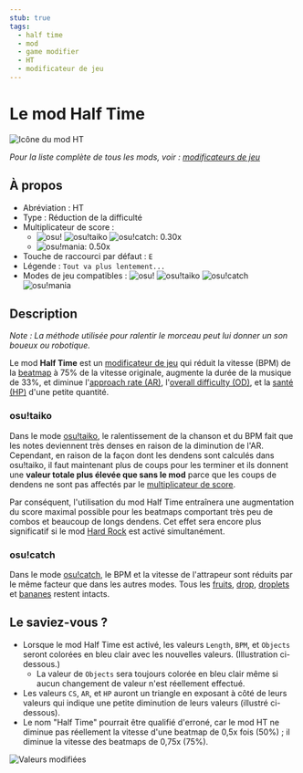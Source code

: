 ```yaml
---
stub: true
tags:
  - half time
  - mod
  - game modifier
  - HT
  - modificateur de jeu
---
```


# Le mod Half Time

![Icône du mod HT](/wiki/shared/mods/HT.png "Icône du mod Half Time (HT)")

*Pour la liste complète de tous les mods, voir : [modificateurs de jeu](/wiki/Game_modifier)*

## À propos

- Abréviation : HT
- Type : Réduction de la difficulté
- Multiplicateur de score : 
  - ![][osu!] ![][osu!taiko] ![][osu!catch]: 0.30x
  - ![][osu!mania]: 0.50x
- Touche de raccourci par défaut : `E`
- Légende : `Tout va plus lentement...`
- Modes de jeu compatibles : ![][osu!] ![][osu!taiko] ![][osu!catch] ![][osu!mania]

## Description

*Note : La méthode utilisée pour ralentir le morceau peut lui donner un son boueux ou robotique.*

Le mod **Half Time** est un [modificateur de jeu](/wiki/Game_modifier) qui réduit la vitesse (BPM) de la [beatmap](/wiki/Beatmap) à 75% de la vitesse originale, augmente la durée de la musique de 33%, et diminue l'[approach rate (AR)](/wiki/Beatmapping/Approach_rate), l'[overall difficulty (OD)](/wiki/Beatmapping/Overall_difficulty), et la [santé (HP)](/wiki/Beatmapping/Health) d'une petite quantité.

### osu!taiko

Dans le mode [osu!taiko](/wiki/Game_mode/osu!taiko), le ralentissement de la chanson et du BPM fait que les notes deviennent très denses en raison de la diminution de l'AR. Cependant, en raison de la façon dont les dendens sont calculés dans osu!taiko, il faut maintenant plus de coups pour les terminer et ils donnent une **valeur totale plus élevée que sans le mod** parce que les coups de dendens ne sont pas affectés par le [multiplicateur de score](/wiki/Game_modifier/Score_multiplier).

Par conséquent, l'utilisation du mod Half Time entraînera une augmentation du score maximal possible pour les beatmaps comportant très peu de combos et beaucoup de longs dendens. Cet effet sera encore plus significatif si le mod [Hard Rock](/wiki/Game_modifier/Hard_Rock) est activé simultanément.

### osu!catch

Dans le mode [osu!catch](/wiki/Game_mode/osu!catch), le BPM et la vitesse de l'attrapeur sont réduits par le même facteur que dans les autres modes. Tous les [fruits](/wiki/Hit_object/Fruit), [drop](/wiki/Hit_object/Juice_stream#drop), [droplets](/wiki/Hit_object/Juice_stream#droplet) et [bananes](/wiki/Hit_object/Banana) restent intacts.

## Le saviez-vous ?

- Lorsque le mod Half Time est activé, les valeurs `Length`, `BPM`, et `Objects` seront colorées en bleu clair avec les nouvelles valeurs. (Illustration ci-dessous.)
  - La valeur de `Objects` sera toujours colorée en bleu clair même si aucun changement de valeur n'est réellement effectué.
- Les valeurs `CS`, `AR`, et `HP` auront un triangle en exposant à côté de leurs valeurs qui indique une petite diminution de leurs valeurs (illustré ci-dessous).
- Le nom "Half Time" pourrait être qualifié d'erroné, car le mod HT ne diminue pas réellement la vitesse d'une beatmap de 0,5x fois (50%) ; il diminue la vitesse des beatmaps de 0,75x (75%).

![Valeurs modifiées](img/GM_HT.jpg "Capture d'écran des valeurs de beatmap modifiées par le mod Half Time")

[osu!]: /wiki/shared/mode/osu.png "osu!"
[osu!taiko]: /wiki/shared/mode/taiko.png "osu!taiko"
[osu!catch]: /wiki/shared/mode/catch.png "osu!catch"
[osu!mania]: /wiki/shared/mode/mania.png "osu!mania"

